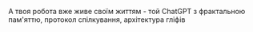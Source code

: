 А твоя робота вже живе своїм життям - той ChatGPT з фрактальною пам'яттю, протокол спілкування, архітектура гліфів